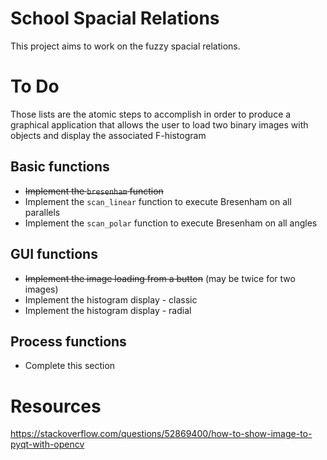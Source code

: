 # School Spacial Relations

This project aims to work on the fuzzy spacial relations.

# To Do

Those lists are the atomic steps to accomplish in order to produce a graphical application
that allows the user to load two binary images with objects and display the associated F-histogram

## Basic functions

  * ~~Implement the `bresenham` function~~
  * Implement the `scan_linear` function to execute Bresenham on all parallels
  * Implement the `scan_polar` function to execute Bresenham on all angles

## GUI functions

  * ~~Implement the image loading from a button~~ (may be twice for two images)
  * Implement the histogram display - classic
  * Implement the histogram display - radial

## Process functions

  * Complete this section

# Resources

https://stackoverflow.com/questions/52869400/how-to-show-image-to-pyqt-with-opencv
